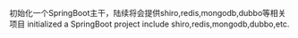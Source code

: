 初始化一个SpringBoot主干，陆续将会提供shiro,redis,mongodb,dubbo等相关项目 
initialized a SpringBoot project include shiro,redis,mongodb,dubbo,etc.